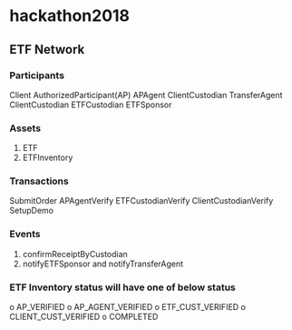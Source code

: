 # hackathon2018
## ETF Network
### Participants
Client
AuthorizedParticipant(AP)
APAgent
ClientCustodian
TransferAgent
ClientCustodian
ETFCustodian
ETFSponsor


### Assets
1) ETF
2) ETFInventory

### Transactions
SubmitOrder
APAgentVerify
ETFCustodianVerify
ClientCustodianVerify
SetupDemo

### Events
1) confirmReceiptByCustodian
2) notifyETFSponsor and notifyTransferAgent



### ETF Inventory status will have one of below status
  
  o AP_VERIFIED
  o AP_AGENT_VERIFIED
  o ETF_CUST_VERIFIED
  o CLIENT_CUST_VERIFIED
  o COMPLETED
